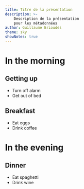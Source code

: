 ```yaml
---
title: Titre de la présentation
description: >-
    Description de la présentation
    pour les métadonnées
author: Guillaume Brioudes
theme: sky
showNotes: true
---
```


# In the morning

## Getting up

- Turn off alarm
- Get out of bed

## Breakfast

- Eat eggs
- Drink coffee

# In the evening

## Dinner

- Eat spaghetti
- Drink wine